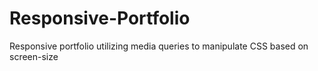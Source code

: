 # Responsive-Portfolio
Responsive portfolio utilizing media queries to manipulate CSS based on screen-size
